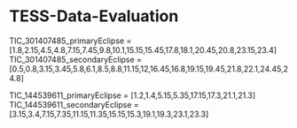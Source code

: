 # TESS-Data-Evaluation

TIC_301407485_primaryEclipse = [1.8,2.15,4.5,4.8,7.15,7.45,9.8,10.1,15.15,15.45,17.8,18.1,20.45,20.8,23.15,23.4]
TIC_301407485_secondaryEclipse = [0.5,0.8,3.15,3.45,5.8,6.1,8.5,8.8,11.15,12,16.45,16.8,19.15,19.45,21.8,22.1,24.45,24.8]

TIC_144539611_primaryEclipse = [1.2,1.4,5.15,5.35,17.15,17.3,21.1,21.3]
TIC_144539611_secondaryEclipse = [3.15,3.4,7.15,7.35,11.15,11.35,15.15,15.3,19.1,19.3,23.1,23.3]
